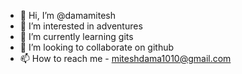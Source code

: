 - 👋 Hi, I’m @damamitesh
- 👀 I’m interested in adventures
- 🌱 I’m currently learning gits
- 💞️ I’m looking to collaborate on github
- 📫 How to reach me - miteshdama1010@gmail.com

<!---
damamitesh/damamitesh is a ✨ special ✨ repository because its `README.md` (this file) appears on your GitHub profile.
You can click the Preview link to take a look at your changes.
--->
